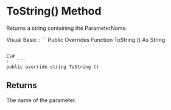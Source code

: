 <!-- loio3c1be1436c5f10148cc583a62ec20dac -->

# ToString\(\) Method

Returns a string containing the ParameterName.



Visual Basic
:   ```
Public Overrides Function ToString () As String
```

C\#
:   ```
public override string ToString ()
```



## Returns

The name of the parameter.

